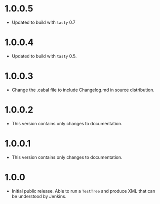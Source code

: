 # 1.0.0.5

* Updated to build with `tasty` 0.7

# 1.0.0.4

* Updated to build with `tasty` 0.5.

# 1.0.0.3

* Change the .cabal file to include Changelog.md in source distribution.

# 1.0.0.2

* This version contains only changes to documentation.

# 1.0.0.1

* This version contains only changes to documentation.

# 1.0.0

* Initial public release. Able to run a `TestTree` and produce XML that can be
  understood by Jenkins.

